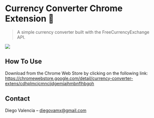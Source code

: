 # Currency Converter Chrome Extension 💸
> A simple currency converter built with the FreeCurrencyExchange API.

![](header.png)
## How To Use

Download from the Chrome Web Store by clicking on the following link: https://chromewebstore.google.com/detail/currency-converter-extens/cdhplmcjcmncijdgemjajhmbnflhbgoh

## Contact

Diego Valencia – diegovamx@gmail.com



